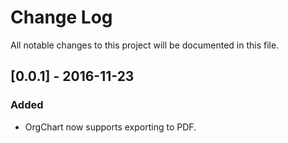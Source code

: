 # Change Log
All notable changes to this project will be documented in this file.

## [0.0.1] - 2016-11-23
### Added
- OrgChart now supports exporting to PDF.

